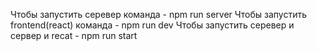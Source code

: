 Чтобы запустить серевер команда - npm run server
Чтобы запустить frontend(react) команда - npm run dev
Чтобы запустить серевер и сервер и recat - npm run start
